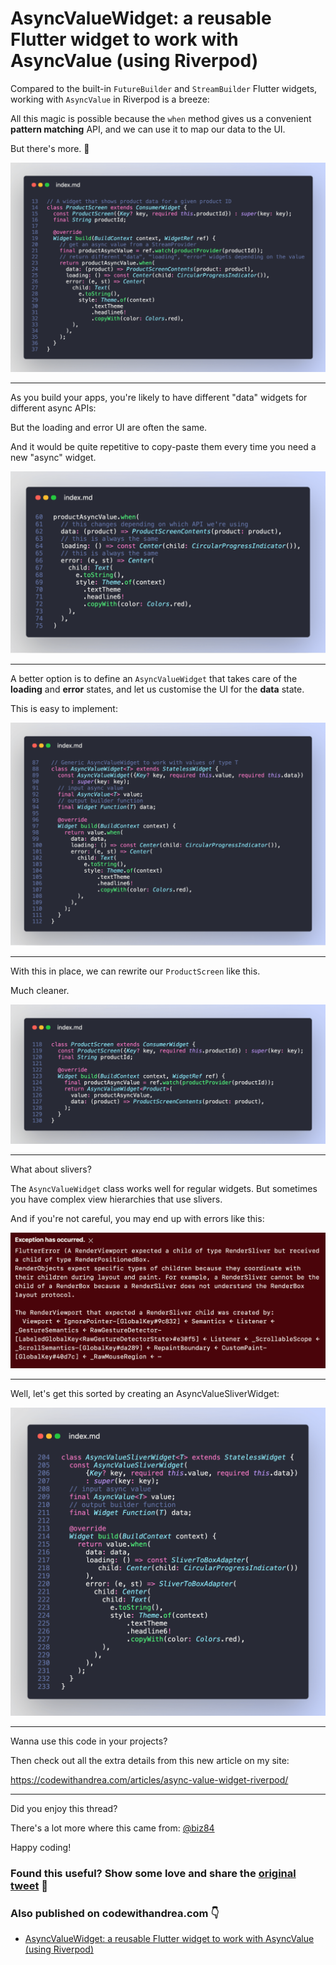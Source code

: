 # AsyncValueWidget: a reusable Flutter widget to work with AsyncValue (using Riverpod)

Compared to the built-in `FutureBuilder` and `StreamBuilder` Flutter widgets, working with `AsyncValue` in Riverpod is a breeze:

All this magic is possible because the `when` method gives us a convenient **pattern matching** API, and we can use it to map our data to the UI. 

But there's more. 🧵

![](016_product_screen.png)

---

As you build your apps, you're likely to have different "data" widgets for different async APIs:

But the loading and error UI are often the same.

And it would be quite repetitive to copy-paste them every time you need a new "async" widget.

![](016_loading_error_same.png)

---

A better option is to define an `AsyncValueWidget` that takes care of the **loading** and **error** states, and let us customise the UI for the **data** state.

This is easy to implement:

![](016_async_value_widget.png)

---

With this in place, we can rewrite our `ProductScreen` like this.

Much cleaner.

![](016_ProductScreen_async.png)

---

What about slivers? 

The `AsyncValueWidget` class works well for regular widgets. But sometimes you have complex view hierarchies that use slivers.

And if you're not careful, you may end up with errors like this:

![](016_sliver_errors.png)

---

Well, let's get this sorted by creating an AsyncValueSliverWidget:

![](016_async_value_sliver_widget.png)

---

Wanna use this code in your projects?

Then check out all the extra details from this new article on my site:

https://codewithandrea.com/articles/async-value-widget-riverpod/

---

Did you enjoy this thread?

There's a lot more where this came from: [@biz84](https://twitter.com/biz84)

Happy coding!

### Found this useful? Show some love and share the [original tweet](https://twitter.com/biz84/status/1447949847361998849) 🙏

### Also published on codewithandrea.com 👇

- [AsyncValueWidget: a reusable Flutter widget to work with AsyncValue (using Riverpod)](https://codewithandrea.com/articles/async-value-widget-riverpod/)

